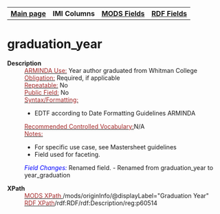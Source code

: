 <html>

<body>
<table style="width:100%">
  <tr>
    <th><a href="index.md">Main page</a></th>
	<th>IMI Columns</th>
    <th><a href="MODS.md">MODS Fields</a></th>
    <th><a href="#">RDF Fields</a></th>
  </tr>
</table>

<h1>graduation_year</h1>
<dl>
  <dt><b>Description</b></dt>
  <dd><ins><font color="brown">ARMINDA Use:</font></ins> Year author graduated from Whitman College </dd>
  <dd><ins><font color="brown">Obligation:</font></ins>  Required, if applicable</dd>
  <dd><ins><font color="brown">Repeatable:</font></ins> No</dd>
  <dd><ins><font color="brown">Public Field:</font></ins> No</dd>
  <dd><ins><font color="brown">Syntax/Formatting:</font></ins>
	<ul>
		<li>EDTF according to Date Formatting Guidelines ARMINDA</li>
	</ul>
</dd>
  <dd><ins><font color="brown">Recommended Controlled Vocabulary:</font></ins>N/A</dd>
  
  <dd><ins><font color="brown">Notes: </font></ins>
  <ul>
	<li>For specific use case, see Mastersheet guidelines </li>
	<li>Field used for faceting. </li>
  </ul>
	</dd>
  <dd><font color="blue"><i>Field Changes: </i></font>Renamed field. - Renamed from graduation_year to year_graduation</dd>
</dl>
<dl>
    <dt><b>XPath</b></dt>
	  <dd> <ins><font color="brown">MODS XPath </font></ins> /mods/originInfo/@displayLabel="Graduation Year"</dd>
		<dd> <ins><font color="brown">RDF XPath</font></ins>/rdf:RDF/rdf:Description/reg:p60514</dd>
</dl>

</body>
</html>